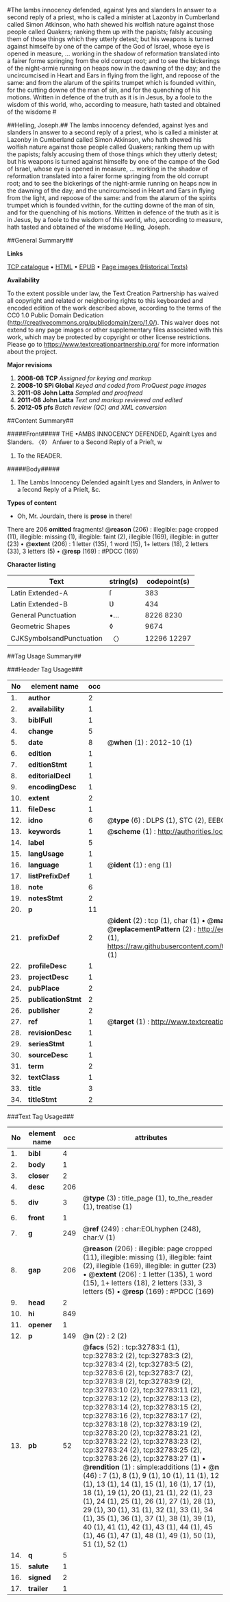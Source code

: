 #The lambs innocency defended, against lyes and slanders In answer to a second reply of a priest, who is called a minister at Lazonby in Cumberland called Simon Atkinson, who hath shewed his wolfish nature against those people called Quakers; ranking them up with the papists; falsly accusing them of those things which they utterly detest; but his weapons is turned against himselfe by one of the campe of the God of Israel, whose eye is opened in measure, ... working in the shadow of reformation translated into a fairer forme springing from the old corrupt root; and to see the bickerings of the night-armie running on heaps now in the dawning of the day; and the uncircumcised in Heart and Ears in flying from the light, and repoose of the same: and from the alarum of the spirits trumpet which is founded vvithin, for the cutting downe of the man of sin, and for the quenching of his motions. Written in defence of the truth as it is in Jesus, by a foole to the wisdom of this world, who, according to measure, hath tasted and obtained of the wisdome #

##Helling, Joseph.##
The lambs innocency defended, against lyes and slanders In answer to a second reply of a priest, who is called a minister at Lazonby in Cumberland called Simon Atkinson, who hath shewed his wolfish nature against those people called Quakers; ranking them up with the papists; falsly accusing them of those things which they utterly detest; but his weapons is turned against himselfe by one of the campe of the God of Israel, whose eye is opened in measure, ... working in the shadow of reformation translated into a fairer forme springing from the old corrupt root; and to see the bickerings of the night-armie running on heaps now in the dawning of the day; and the uncircumcised in Heart and Ears in flying from the light, and repoose of the same: and from the alarum of the spirits trumpet which is founded vvithin, for the cutting downe of the man of sin, and for the quenching of his motions. Written in defence of the truth as it is in Jesus, by a foole to the wisdom of this world, who, according to measure, hath tasted and obtained of the wisdome 
Helling, Joseph.

##General Summary##

**Links**

[TCP catalogue](http://www.ota.ox.ac.uk/tcp/)  • 
[HTML](http://tei.it.ox.ac.uk/tcp/Texts-HTML/free/A43/A43272.html)  • 
[EPUB](http://tei.it.ox.ac.uk/tcp/Texts-EPUB/free/A43/A43272.epub) • 
[Page images (Historical Texts)](https://historicaltexts.jisc.ac.uk/eebo-99828356e)

**Availability**

To the extent possible under law, the Text Creation Partnership has waived all copyright and related or neighboring rights to this keyboarded and encoded edition of the work described above, according to the terms of the CC0 1.0 Public Domain Dedication (http://creativecommons.org/publicdomain/zero/1.0/). This waiver does not extend to any page images or other supplementary files associated with this work, which may be protected by copyright or other license restrictions. Please go to https://www.textcreationpartnership.org/ for more information about the project.

**Major revisions**

1. __2008-08__ __TCP__ *Assigned for keying and markup*
1. __2008-10__ __SPi Global__ *Keyed and coded from ProQuest page images*
1. __2011-08__ __John Latta__ *Sampled and proofread*
1. __2011-08__ __John Latta__ *Text and markup reviewed and edited*
1. __2012-05__ __pfs__ *Batch review (QC) and XML conversion*

##Content Summary##

#####Front#####
THE •AMBS INNOCENCY DEFENDED, Againſt Lyes and Slanders. 〈◊〉 Anſwer to a Second Reply of a Prieſt, w
1. To the READER.

#####Body#####

1. The Lambs Innocency Deſended againſt Lyes and Slanders, in Anſwer to a ſecond Reply of a Prieſt, &c.

**Types of content**

  * Oh, Mr. Jourdain, there is **prose** in there!

There are 206 **omitted** fragments! 
 @__reason__ (206) : illegible: page cropped (11), illegible: missing (1), illegible: faint (2), illegible (169), illegible: in gutter (23)  •  @__extent__ (206) : 1 letter (135), 1 word (15), 1+ letters (18), 2 letters (33), 3 letters (5)  •  @__resp__ (169) : #PDCC (169)

**Character listing**


|Text|string(s)|codepoint(s)|
|---|---|---|
|Latin Extended-A|ſ|383|
|Latin Extended-B|Ʋ|434|
|General Punctuation|•…|8226 8230|
|Geometric Shapes|◊|9674|
|CJKSymbolsandPunctuation|〈〉|12296 12297|

##Tag Usage Summary##

###Header Tag Usage###

|No|element name|occ|attributes|
|---|---|---|---|
|1.|__author__|2||
|2.|__availability__|1||
|3.|__biblFull__|1||
|4.|__change__|5||
|5.|__date__|8| @__when__ (1) : 2012-10 (1)|
|6.|__edition__|1||
|7.|__editionStmt__|1||
|8.|__editorialDecl__|1||
|9.|__encodingDesc__|1||
|10.|__extent__|2||
|11.|__fileDesc__|1||
|12.|__idno__|6| @__type__ (6) : DLPS (1), STC (2), EEBO-CITATION (1), PROQUEST (1), VID (1)|
|13.|__keywords__|1| @__scheme__ (1) : http://authorities.loc.gov/ (1)|
|14.|__label__|5||
|15.|__langUsage__|1||
|16.|__language__|1| @__ident__ (1) : eng (1)|
|17.|__listPrefixDef__|1||
|18.|__note__|6||
|19.|__notesStmt__|2||
|20.|__p__|11||
|21.|__prefixDef__|2| @__ident__ (2) : tcp (1), char (1)  •  @__matchPattern__ (2) : ([0-9\-]+):([0-9IVX]+) (1), (.+) (1)  •  @__replacementPattern__ (2) : http://eebo.chadwyck.com/downloadtiff?vid=$1&page=$2 (1), https://raw.githubusercontent.com/textcreationpartnership/Texts/master/tcpchars.xml#$1 (1)|
|22.|__profileDesc__|1||
|23.|__projectDesc__|1||
|24.|__pubPlace__|2||
|25.|__publicationStmt__|2||
|26.|__publisher__|2||
|27.|__ref__|1| @__target__ (1) : http://www.textcreationpartnership.org/docs/. (1)|
|28.|__revisionDesc__|1||
|29.|__seriesStmt__|1||
|30.|__sourceDesc__|1||
|31.|__term__|2||
|32.|__textClass__|1||
|33.|__title__|3||
|34.|__titleStmt__|2||


###Text Tag Usage###

|No|element name|occ|attributes|
|---|---|---|---|
|1.|__bibl__|4||
|2.|__body__|1||
|3.|__closer__|2||
|4.|__desc__|206||
|5.|__div__|3| @__type__ (3) : title_page (1), to_the_reader (1), treatise (1)|
|6.|__front__|1||
|7.|__g__|249| @__ref__ (249) : char:EOLhyphen (248), char:V (1)|
|8.|__gap__|206| @__reason__ (206) : illegible: page cropped (11), illegible: missing (1), illegible: faint (2), illegible (169), illegible: in gutter (23)  •  @__extent__ (206) : 1 letter (135), 1 word (15), 1+ letters (18), 2 letters (33), 3 letters (5)  •  @__resp__ (169) : #PDCC (169)|
|9.|__head__|2||
|10.|__hi__|849||
|11.|__opener__|1||
|12.|__p__|149| @__n__ (2) : 2 (2)|
|13.|__pb__|52| @__facs__ (52) : tcp:32783:1 (1), tcp:32783:2 (2), tcp:32783:3 (2), tcp:32783:4 (2), tcp:32783:5 (2), tcp:32783:6 (2), tcp:32783:7 (2), tcp:32783:8 (2), tcp:32783:9 (2), tcp:32783:10 (2), tcp:32783:11 (2), tcp:32783:12 (2), tcp:32783:13 (2), tcp:32783:14 (2), tcp:32783:15 (2), tcp:32783:16 (2), tcp:32783:17 (2), tcp:32783:18 (2), tcp:32783:19 (2), tcp:32783:20 (2), tcp:32783:21 (2), tcp:32783:22 (2), tcp:32783:23 (2), tcp:32783:24 (2), tcp:32783:25 (2), tcp:32783:26 (2), tcp:32783:27 (1)  •  @__rendition__ (1) : simple:additions (1)  •  @__n__ (46) : 7 (1), 8 (1), 9 (1), 10 (1), 11 (1), 12 (1), 13 (1), 14 (1), 15 (1), 16 (1), 17 (1), 18 (1), 19 (1), 20 (1), 21 (1), 22 (1), 23 (1), 24 (1), 25 (1), 26 (1), 27 (1), 28 (1), 29 (1), 30 (1), 31 (1), 32 (1), 33 (1), 34 (1), 35 (1), 36 (1), 37 (1), 38 (1), 39 (1), 40 (1), 41 (1), 42 (1), 43 (1), 44 (1), 45 (1), 46 (1), 47 (1), 48 (1), 49 (1), 50 (1), 51 (1), 52 (1)|
|14.|__q__|5||
|15.|__salute__|1||
|16.|__signed__|2||
|17.|__trailer__|1||
